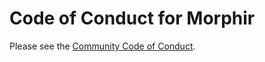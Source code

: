 # Code of Conduct for Morphir

Please see the [Community Code of Conduct](https://www.finos.org/code-of-conduct).
